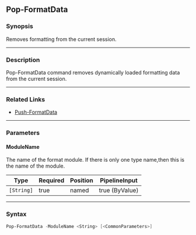 Pop-FormatData
--------------




### Synopsis
Removes formatting from the current session.



---


### Description

Pop-FormatData command removes dynamically loaded formatting data from the current session.



---


### Related Links
* [Push-FormatData](Push-FormatData.md)





---


### Parameters
#### **ModuleName**

The name of the format module.  If there is only one type name,then
this is the name of the module.






|Type      |Required|Position|PipelineInput |
|----------|--------|--------|--------------|
|`[String]`|true    |named   |true (ByValue)|





---


### Syntax
```PowerShell
Pop-FormatData -ModuleName <String> [<CommonParameters>]
```

